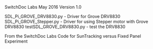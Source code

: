 SwitchDoc Labs 
May 2016
Version 1.0


SDL_Pi_GROVE_DRV8830.py  - Driver for Grove DRV8830
SDL_Pi_GROVE_Stepper.py  - Driver for using Stepper motor with Grove DRV8830
testSDL_GROVE_DRV8830.py - test the DRV8830	


From the SwitchDoc Labs Code for SunTracking versus Fixed Panel Experiment 
